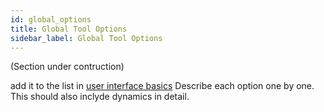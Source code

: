```yaml
---
id: global_options
title: Global Tool Options
sidebar_label: Global Tool Options
---
```


(Section under contruction)

add it to the list in [user interface basics](user_interface_basics)
Describe each option one by one.
This should also inclyde dynamics in detail.